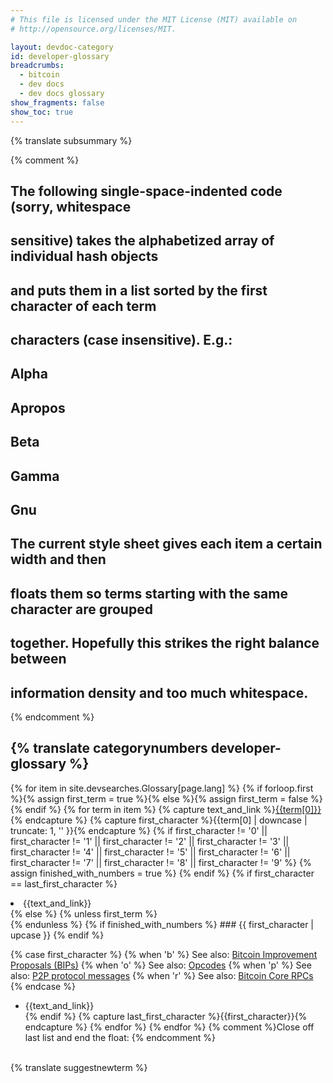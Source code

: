 ```yaml
---
# This file is licensed under the MIT License (MIT) available on
# http://opensource.org/licenses/MIT.

layout: devdoc-category
id: developer-glossary
breadcrumbs:
  - bitcoin
  - dev docs
  - dev docs glossary
show_fragments: false
show_toc: true
---
```


<div markdown="block" class="notice">
<span markdown="span">{% translate subsummary %}</span>
</div>

{% comment %}
## The following single-space-indented code (sorry, whitespace
## sensitive) takes the alphabetized array of individual hash objects
## and puts them in a list sorted by the first character of each term
## characters (case insensitive). E.g.:
##
##     Alpha
##     Apropos
##
##     Beta
##
##     Gamma
##     Gnu
##
## The current style sheet gives each item a certain width and then
## floats them so terms starting with the same character are grouped
## together. Hopefully this strikes the right balance between
## information density and too much whitespace.
{% endcomment %}
## {% translate categorynumbers developer-glossary %}
<!-- no subhead-links here -->
{% for item in site.devsearches.Glossary[page.lang] %}
{% if forloop.first %}{% assign first_term = true %}{% else %}{% assign first_term = false %}{% endif %}
{% for term in item %}
 {% capture text_and_link %}<a href="{{term[1]}}">{{term[0]}}</a>{% endcapture %}
 {% capture first_character %}{{term[0] | downcase | truncate: 1, '' }}{% endcapture %}
 {% if first_character != '0' ||
       first_character != '1' ||
       first_character != '2' ||
       first_character != '3' ||
       first_character != '4' ||
       first_character != '5' ||
       first_character != '6' ||
       first_character != '7' ||
       first_character != '8' ||
       first_character != '9' %}
  {% assign finished_with_numbers = true %}
 {% endif %}
 {% if first_character == last_first_character %}
  <li markdown="span">{{text_and_link}}</li>
 {% else %}
  {% unless first_term %}
   </ul><br class="clear">
  {% endunless %}
  {% if finished_with_numbers %}
### {{ first_character | upcase }}
<!-- no subhead-links here -->
  {% endif %}

  {% case first_character %}
  {% when 'b' %}
   See also: [Bitcoin Improvement Proposals (BIPs)](https://github.com/bitcoin/bips#readme)
  {% when 'o' %}
   See also: [Opcodes](https://en.bitcoin.it/wiki/Script#Words)
  {% when 'p' %}
   See also: [P2P protocol messages](/en/developer-reference#data-messages)
  {% when 'r' %}
   See also: [Bitcoin Core RPCs](/en/developer-reference#rpc-quick-reference)
  {% endcase %}

  <ul class="wrapped_list">
  <li markdown="span">{{text_and_link}}</li>
 {% endif %}
 {% capture last_first_character %}{{first_character}}{% endcapture %}
{% endfor %}
{% endfor %}
{% comment %}Close off last list and end the float: {% endcomment %}
</ul><br class="clear">

<div markdown="block" class="notice">
<span markdown="span">{% translate suggestnewterm %}</span>
</div>

[1]: https://github.com/bitcoin-dot-org/bitcoin.org/issues/new?title=New%20glossary%20term%20suggestion:
